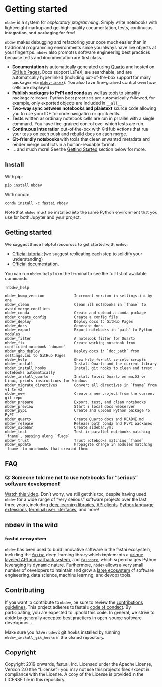 Getting started
================

<!-- WARNING: THIS FILE WAS AUTOGENERATED! DO NOT EDIT! -->

`nbdev` is a system for *exploratory programming*. Simply write
notebooks with lightweight markup and get high-quality documentation,
tests, continuous integration, and packaging for free!

`nbdev` makes debugging and refactoring your code much easier than in
traditional programming environments since you always have live objects
at your fingertips. `nbdev` also promotes software engineering best
practices because tests and documentation are first class.

-   **Documentation** is automatically generated using
    [Quarto](https://quarto.org/) and hosted on [GitHub
    Pages](https://pages.github.com/). Docs support LaTeX, are
    searchable, and are automatically hyperlinked (including
    out-of-the-box support for many packages via
    [`nbdev-index`](https://github.com/fastai/nbdev-index)). You also
    have fine-grained control over how cells are displayed.
-   **Publish packages to PyPI and conda** as well as tools to simplify
    package releases. Python best practices are automatically followed,
    for example, only exported objects are included in `__all__`
-   **Two-way sync between notebooks and plaintext** source code
    allowing you to use your IDE for code navigation or quick edits.
-   **Tests** written as ordinary notebook cells are run in parallel
    with a single command. You have fine-grained control over which
    tests are run.
-   **Continuous integration** out-of-the-box with [GitHub
    Actions](https://github.com/features/actions) that run your tests on
    each push and rebuild docs on each merge.
-   **Git-friendly notebooks** with tools that clean unwanted metadata
    and render merge conflicts in a human-readable format.
-   … and much more! See the [Getting Started](#Getting-Started) section
    below for more.

## Install

With pip:

    pip install nbdev

With conda:

    conda install -c fastai nbdev

Note that `nbdev` must be installed into the same Python environment
that you use for both Jupyter and your project.

## Getting started

We suggest these helpful resources to get started with `nbdev`:

-   [Official tutorial](https://nbdev.fast.ai/tutorial.html); (we
    suggest replicating each step to solidify your understanding)
-   [Official
    documentation](https://nbdev.fast.ai/getting_started.html).

You can run `nbdev_help` from the terminal to see the full list of
available commands:

``` python
!nbdev_help
```

    nbdev_bump_version              Increment version in settings.ini by one
    nbdev_clean                     Clean all notebooks in `fname` to avoid merge conflicts
    nbdev_conda                     Create and upload a conda package
    nbdev_create_config             Create a config file
    nbdev_deploy                    Deploy docs to GitHub Pages
    nbdev_docs                      Generate docs
    nbdev_export                    Export notebooks in `path` to Python modules
    nbdev_filter                    A notebook filter for Quarto
    nbdev_fix                       Create working notebook from conflicted notebook `nbname`
    nbdev_ghp_deploy                Deploy docs in `doc_path` from settings.ini to GitHub Pages
    nbdev_help                      Show help for all console scripts
    nbdev_install                   Install Quarto and the current library
    nbdev_install_hooks             Install git hooks to clean and trust notebooks automatically
    nbdev_install_quarto            Install latest Quarto on macOS or Linux, prints instructions for Windows
    nbdev_migrate_directives        Convert all directives in `fname` from v1 to v2
    nbdev_new                       Create a new project from the current git repo
    nbdev_prepare                   Export, test, and clean notebooks
    nbdev_preview                   Start a local docs webserver
    nbdev_pypi                      Create and upload Python package to PyPI
    nbdev_quarto                    Create Quarto docs and README.md
    nbdev_release                   Release both conda and PyPI packages
    nbdev_sidebar                   Create sidebar.yml
    nbdev_test                      Test in parallel notebooks matching `fname`, passing along `flags`
    nbdev_trust                     Trust notebooks matching `fname`
    nbdev_update                    Propagate change in modules matching `fname` to notebooks that created them

## FAQ

### Q: Someone told me not to use notebooks for “serious” software development!

[Watch this video](https://youtu.be/9Q6sLbz37gk). Don’t worry, we still
get this too, despite having used `nbdev` for a wide range of “very
serious” software projects over the last three years, including [deep
learning libraries](https://github.com/fastai/fastai), [API
clients](https://github.com/fastai/ghapi), [Python language
extensions](https://github.com/fastai/fastcore), [terminal user
interfaces](https://github.com/nat/ghtop), and more!

## nbdev in the wild

### fastai ecosystem

`nbdev` has been used to build innovative software in the fastai
ecosystem, including the [`fastai`](https://docs.fast.ai/) deep learning
library which implements a [unique layered API and callback
system](https://arxiv.org/abs/2002.04688), and
[`fastcore`](https://fastcore.fast.ai/), which supercharges Python
leveraging its dynamic nature. Furthermore, `nbdev` allows a very small
number of developers to maintain and grow a [large
ecosystem](https://github.com/fastai) of software engineering, data
science, machine learning, and devops tools.

## Contributing

If you want to contribute to `nbdev`, be sure to review the
[contributions
guidelines](https://github.com/fastai/nbdev/blob/master/CONTRIBUTING.md).
This project adheres to fastai’s [code of
conduct](https://github.com/fastai/nbdev/blob/master/CODE-OF-CONDUCT.md).
By participating, you are expected to uphold this code. In general, we
strive to abide by generally accepted best practices in open-source
software development.

Make sure you have `nbdev`’s git hooks installed by running
`nbdev_install_git_hooks` in the cloned repository.

## Copyright

Copyright 2019 onwards, fast.ai, Inc. Licensed under the Apache License,
Version 2.0 (the “License”); you may not use this project’s files except
in compliance with the License. A copy of the License is provided in the
LICENSE file in this repository.
